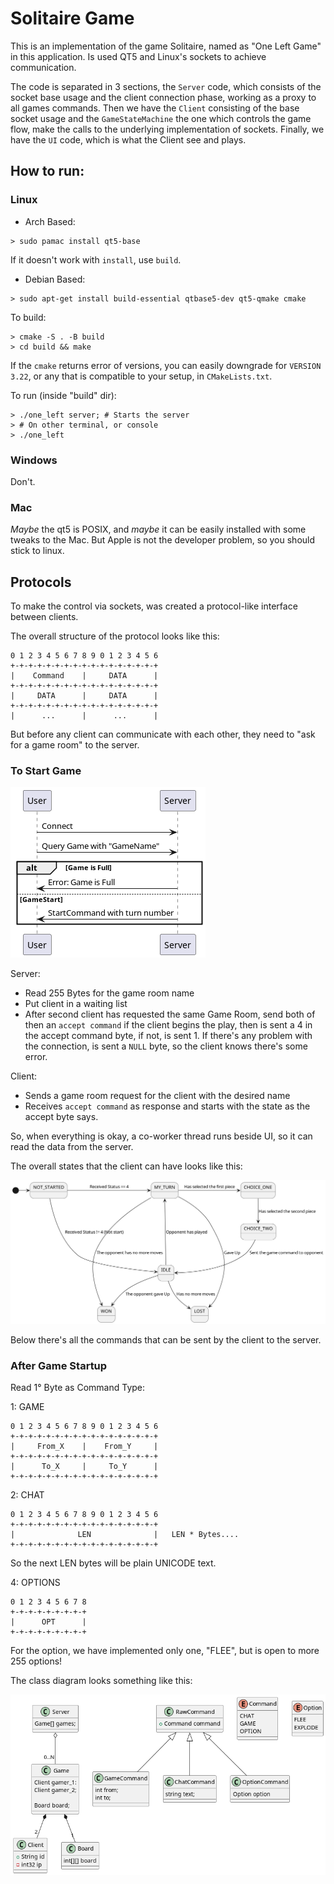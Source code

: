 # Solitaire Game

This is an implementation of the game Solitaire, named as "One Left Game" in this
application. Is used QT5 and Linux's sockets to achieve communication.

The code is separated in 3 sections, the `Server` code, which consists of the socket base usage
and the client connection phase, working as a proxy to all games commands. Then we have the `Client`
consisting of the base socket usage and the `GameStateMachine` the one which controls the
game flow, make the calls to the underlying implementation of sockets. Finally, we have
the `UI` code, which is what the Client see and plays.

## How to run:

### Linux

- Arch Based:

```
> sudo pamac install qt5-base 
```

If it doesn't work with `install`, use `build`.

- Debian Based:

```
> sudo apt-get install build-essential qtbase5-dev qt5-qmake cmake
```

To build:
```
> cmake -S . -B build
> cd build && make
```

If the `cmake` returns error of versions, you can easily downgrade for `VERSION 3.22`, or any that is compatible to
your setup, in `CMakeLists.txt`.


To run (inside "build" dir):
```
> ./one_left server; # Starts the server
> # On other terminal, or console
> ./one_left
```

### Windows

Don't.

### Mac

_Maybe_ the qt5 is POSIX, and _maybe_ it can be easily installed with some tweaks to the Mac.
But Apple is not the developer problem, so you should stick to linux.

## Protocols

To make the control via sockets, was created a protocol-like interface between clients.

The overall structure of the protocol looks like this:

```
0 1 2 3 4 5 6 7 8 9 0 1 2 3 4 5 6
+-+-+-+-+-+-+-+-+-+-+-+-+-+-+-+-+
|    Command    |     DATA      |
+-+-+-+-+-+-+-+-+-+-+-+-+-+-+-+-+
|     DATA      |     DATA      |
+-+-+-+-+-+-+-+-+-+-+-+-+-+-+-+-+
|      ...      |      ...      |
```

But before any client can communicate with each other, they need to "ask for a game room"
to the server.

### To Start Game

![StateMachine](./resources/ConnectionSetup.png)

Server:

- Read 255 Bytes for the game room name
- Put client in a waiting list
- After second client has requested the same Game Room, send both of then an `accept command`
  if the client begins the play, then is sent a 4 in the accept command byte, if not, is sent 1. If there's any
  problem with the connection, is sent a `NULL` byte, so the client knows there's some
  error.

Client:

- Sends a game room request for the client with the desired name
- Receives `accept command` as response and starts with the state as the accept byte
  says.

So, when everything is okay, a co-worker thread runs beside UI, so it can read the data from the
server.

The overall states that the client can have looks like this:

![StateMachine](./resources/GameStateMachine.png)

Below there's all the commands that can be sent by the client to the server.

### After Game Startup

Read 1° Byte as Command Type:

1: GAME

```
0 1 2 3 4 5 6 7 8 9 0 1 2 3 4 5 6
+-+-+-+-+-+-+-+-+-+-+-+-+-+-+-+-+
|     From_X    |    From_Y     |
+-+-+-+-+-+-+-+-+-+-+-+-+-+-+-+-+
|      To_X     |     To_Y      |
+-+-+-+-+-+-+-+-+-+-+-+-+-+-+-+-+
```

2: CHAT

```
0 1 2 3 4 5 6 7 8 9 0 1 2 3 4 5 6
+-+-+-+-+-+-+-+-+-+-+-+-+-+-+-+-+
|              LEN              |   LEN * Bytes....
+-+-+-+-+-+-+-+-+-+-+-+-+-+-+-+-+
```

So the next LEN bytes will be plain UNICODE text.

4: OPTIONS

```
0 1 2 3 4 5 6 7 8
+-+-+-+-+-+-+-+-+
|      OPT      |
+-+-+-+-+-+-+-+-+
```

For the option, we have implemented only one, "FLEE", but is open to more 255 options!

The class diagram looks something like this:

![ServerAndClient](./resources/ServerAndClientClassDiagram.png)
